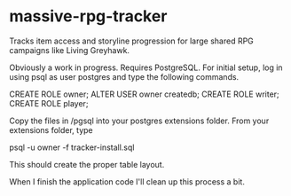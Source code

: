 massive-rpg-tracker
===================

Tracks item access and storyline progression for large shared RPG campaigns like Living Greyhawk.

Obviously a work in progress. Requires PostgreSQL. For initial setup, log in using psql as user postgres and type the following commands.

CREATE ROLE owner;
ALTER USER owner createdb;
CREATE ROLE writer;
CREATE ROLE player;

Copy the files in /pgsql into your postgres extensions folder. From your extensions folder, type 

psql -u owner -f tracker-install.sql

This should create the proper table layout.

When I finish the application code I'll clean up this process a bit.
